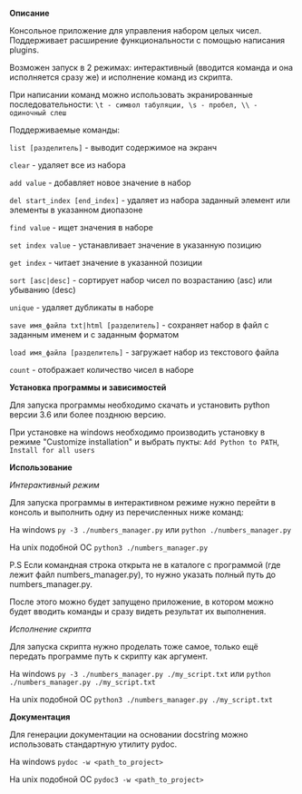 **Описание**

Консольное приложение для управления набором целых чисел. Поддерживает
расширение функциональности с помощью написания plugins.

Возможен запуск в 2 режимах: интерактивный (вводится команда и она 
исполняется сразу же) и исполнение команд из скрипта.

При написании команд можно использовать экранированные последовательности: 
`\t - символ табуляции, \s - пробел, \\ - одиночный слеш`

Поддерживаемые команды:

`list [разделитель]` - выводит содержимое на экранч

`clear` - удаляет все из набора 

`add value` - добавляет новое значение в набор

`del start_index [end_index]` - удаляет из набора заданный элемент или элементы
 в указанном диопазоне

`find value` - ищет значения в наборе

`set index value` - устанавливает значение в указанную позицию

`get index` - читает значение в указанной позиции 

`sort [asc|desc]` - сортирует набор чисел по возрастанию (asc) или убыванию (desc)

`unique` - удаляет дубликаты в наборе

`save имя_файла txt|html [разделитель]` - сохраняет набор в файл с заданным 
именем и с заданным форматом

`load имя_файла [разделитель]` - загружает набор из текстового файла

`count` - отображает количество чисел в наборе


**Установка программы и зависимостей**

Для запуска программы необходимо скачать и установить python версии 3.6 или
более позднюю версию.

При установке на windows необходимо производить установку в режиме 
"Customize installation" и выбрать пукты: `Add Python to PATH`, 
`Install for all users`

**Использование**

_Интерактивный режим_

Для запуска программы в интерактивном режиме нужно перейти в консоль и
выполнить одну из перечисленных ниже команд:

На windows `py -3 ./numbers_manager.py` или `python ./numbers_manager.py`

На unix подобной ОС `python3 ./numbers_manager.py` 
  
P.S Если командная строка открыта не в каталоге с программой (где лежит файл 
numbers_manager.py), то нужно указать полный путь до numbers_manager.py.

После этого можно будет запущено приложение, в котором можно будет вводить 
команды и сразу видеть результат их выполнения.

_Исполнение скрипта_

Для запуска скрипта нужно проделать тоже самое, только ещё передать программе
путь к скрипту как аргумент.

На windows `py -3 ./numbers_manager.py ./my_script.txt` или `python ./numbers_manager.py ./my_script.txt`

На unix подобной ОС `python3 ./numbers_manager.py ./my_script.txt` 

**Документация**

Для генерации документации на основании docstring можно использовать 
стандартную утилиту pydoc.

На windows `pydoc -w <path_to_project>`

На unix подобной ОС `pydoc3 -w <path_to_project>`